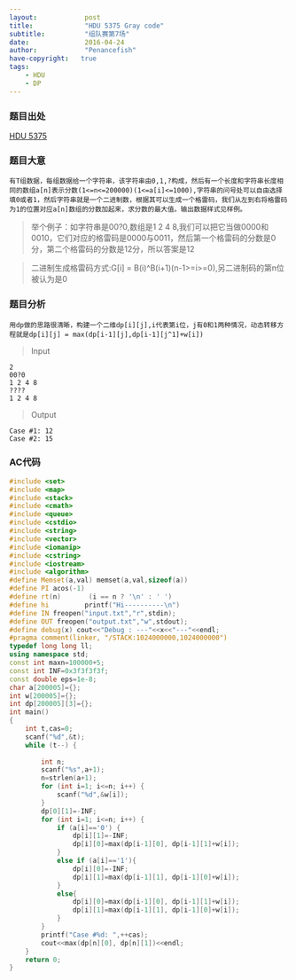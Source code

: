 ```yaml
---
layout:            post
title:             "HDU 5375 Gray code"
subtitle:          "组队赛第7场"
date:              2016-04-24
author:            "Penancefish"
have-copyright:   true
tags:
    - HDU
    - DP
---
```

### 题目出处
[HDU 5375](http://acm.hdu.edu.cn/showproblem.php?pid=5375)

### 题目大意
	有T组数据，每组数据给一个字符串，该字符串由0,1,?构成，然后有一个长度和字符串长度相同的数组a[n]表示分数(1<=n<=200000)(1<=a[i]<=1000),字符串的问号处可以自由选择填0或者1，然后字符串就是一个二进制数，根据其可以生成一个格雷码，我们从左到右将格雷码为1的位置对应a[n]数组的分数加起来，求分数的最大值。输出数据样式见样例。

>举个例子：如字符串是00?0,数组是1 2 4 8,我们可以把它当做0000和0010，它们对应的格雷码是0000与0011，然后第一个格雷码的分数是0分，第二个格雷码的分数是12分，所以答案是12

>二进制生成格雷码方式:G[i] = B(i)^B(i+1)(n-1>=i>=0),另二进制码的第n位被认为是0

### 题目分析
	用dp做的思路很清晰，构建一个二维dp[i][j],i代表第i位，j有0和1两种情况，动态转移方程就是dp[i][j] = max(dp[i-1][j],dp[i-1][j^1]+w[i])

>Input

```
2
00?0
1 2 4 8
????
1 2 4 8
```

>Output

```
Case #1: 12
Case #2: 15
```

### AC代码

```cpp
#include <set>
#include <map>
#include <stack>
#include <cmath>
#include <queue>
#include <cstdio>
#include <string>
#include <vector>
#include <iomanip>
#include <cstring>
#include <iostream>
#include <algorithm>
#define Memset(a,val) memset(a,val,sizeof(a))
#define PI acos(-1)
#define rt(n)       (i == n ? '\n' : ' ')
#define hi         printf("Hi----------\n")
#define IN freopen("input.txt","r",stdin);
#define OUT freopen("output.txt","w",stdout);
#define debug(x) cout<<"Debug : ---"<<x<<"---"<<endl;
#pragma comment(linker, "/STACK:1024000000,1024000000")
typedef long long ll;
using namespace std;
const int maxn=100000+5;
const int INF=0x3f3f3f3f;
const double eps=1e-8;
char a[200005]={};
int w[200005]={};
int dp[200005][3]={};
int main()
{
    int t,cas=0;
    scanf("%d",&t);
    while (t--) {
        
        int n;
        scanf("%s",a+1);
        n=strlen(a+1);
        for (int i=1; i<=n; i++) {
            scanf("%d",&w[i]);
        }
        dp[0][1]=-INF;
        for (int i=1; i<=n; i++) {
            if (a[i]=='0') {
                dp[i][1]=-INF;
                dp[i][0]=max(dp[i-1][0], dp[i-1][1]+w[i]);
            }
            else if (a[i]=='1'){
                dp[i][0]=-INF;
                dp[i][1]=max(dp[i-1][1], dp[i-1][0]+w[i]);
            }
            else{
                dp[i][0]=max(dp[i-1][0], dp[i-1][1]+w[i]);
                dp[i][1]=max(dp[i-1][1], dp[i-1][0]+w[i]);
            }
        }
        printf("Case #%d: ",++cas);
        cout<<max(dp[n][0], dp[n][1])<<endl;
    }
    return 0;
}
```
